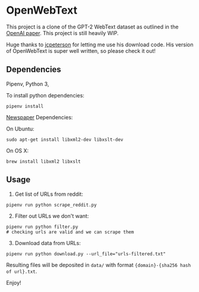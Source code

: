 # OpenWebText

This project is a clone of the GPT-2 WebText dataset as outlined in the [OpenAI paper](https://d4mucfpksywv.cloudfront.net/better-language-models/language_models_are_unsupervised_multitask_learners.pdf). This project is still heavily WIP.

Huge thanks to [jcpeterson](https://github.com/jcpeterson/openwebtext) for letting me use his download code. His version of OpenWebText is super well written, so please check it out!

## Dependencies

Pipenv, Python 3,

To install python dependencies:
```
pipenv install
```

[Newspaper](https://github.com/codelucas/newspaper#get-it-now) Dependencies:

On Ubuntu:
```
sudo apt-get install libxml2-dev libxslt-dev
```
On OS X:
```
brew install libxml2 libxslt
```
## Usage


1. Get list of URLs from reddit:


```
pipenv run python scrape_reddit.py
```

2. Filter out URLs we don't want:

```
pipenv run python filter.py
# checking urls are valid and we can scrape them
```

3. Download data from URLs:

```
pipenv run python download.py --url_file="urls-filtered.txt"
```

Resulting files will be deposited in `data/` with format `{domain}-{sha256 hash of url}.txt`.

Enjoy!

